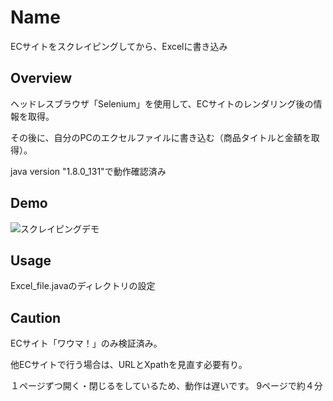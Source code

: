 Name
====
ECサイトをスクレイピングしてから、Excelに書き込み

## Overview
ヘッドレスブラウザ「Selenium」を使用して、ECサイトのレンダリング後の情報を取得。

その後に、自分のPCのエクセルファイルに書き込む（商品タイトルと金額を取得）。

java version "1.8.0_131"で動作確認済み

## Demo
![スクレイピングデモ](https://user-images.githubusercontent.com/43311555/61576593-cd175780-ab16-11e9-980a-9dfc85eb043c.gif)

## Usage
Excel_file.javaのディレクトリの設定

## Caution
ECサイト「ワウマ！」のみ検証済み。

他ECサイトで行う場合は、URLとXpathを見直す必要有り。

１ページずつ開く・閉じるをしているため、動作は遅いです。
9ページで約４分

